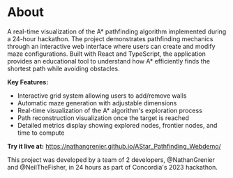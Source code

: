 # About
A real-time visualization of the A* pathfinding algorithm implemented during a 24-hour hackathon. The project demonstrates pathfinding mechanics through an interactive web interface where users can create and modify maze configurations. Built with React and TypeScript, the application provides an educational tool to understand how A* efficiently finds the shortest path while avoiding obstacles.

**Key Features:**
- Interactive grid system allowing users to add/remove walls
- Automatic maze generation with adjustable dimensions
- Real-time visualization of the A* algorithm's exploration process
- Path reconstruction visualization once the target is reached
- Detailed metrics display showing explored nodes, frontier nodes, and time to compute

**Try it live at:** https://nathangrenier.github.io/AStar_Pathfinding_Webdemo/

This project was developed by a team of 2 developers, @NathanGrenier and @NeilTheFisher, in 24 hours as part of Concordia's 2023 hackathon.
